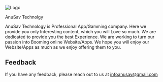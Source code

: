 
![Logo](https://lh4.googleusercontent.com/ZSLrDNqbYn2UMl65uApvlAaL6SG0ZNmDSLegjT244rHss8APSJqVK9AI5HTdpNPRNYc8MwpeoZ8b_V8hxfdKVlU=w16383)

AnuSav Technolgy

AnuSav  Technology is Professional App/Gamming company. Here we provide you only Interesting content, which you will Love so much. We are dedicated to provide you the best Experience.
We are working to turn our passion into Booming online Website/Apps. We hope you will enjoy our Website/Apps as much as we enjoy offering them to you. 



## Feedback

If you have any feedback, please reach out to us at infoanusav@gmail.com

